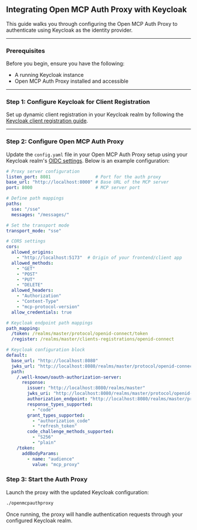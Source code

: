 ## Integrating Open MCP Auth Proxy with Keycloak

This guide walks you through configuring the Open MCP Auth Proxy to authenticate using Keycloak as the identity provider.

---

### Prerequisites

Before you begin, ensure you have the following:

- A running Keycloak instance
- Open MCP Auth Proxy installed and accessible

---

### Step 1: Configure Keycloak for Client Registration

Set up dynamic client registration in your Keycloak realm by following the [Keycloak client registration guide](https://www.keycloak.org/securing-apps/client-registration).

---

### Step 2: Configure Open MCP Auth Proxy

Update the `config.yaml` file in your Open MCP Auth Proxy setup using your Keycloak realm's [OIDC settings](https://www.keycloak.org/securing-apps/oidc-layers). Below is an example configuration:

```yaml
# Proxy server configuration
listen_port: 8081                 # Port for the auth proxy
base_url: "http://localhost:8000" # Base URL of the MCP server
port: 8000                        # MCP server port

# Define path mappings
paths:
  sse: "/sse"
  messages: "/messages/"

# Set the transport mode
transport_mode: "sse"

# CORS settings
cors:
  allowed_origins:
    - "http://localhost:5173"  # Origin of your frontend/client app
  allowed_methods:
    - "GET"
    - "POST"
    - "PUT"
    - "DELETE"
  allowed_headers:
    - "Authorization"
    - "Content-Type"
    - "mcp-protocol-version"
  allow_credentials: true

# Keycloak endpoint path mappings
path_mapping:
  /token: /realms/master/protocol/openid-connect/token
  /register: /realms/master/clients-registrations/openid-connect

# Keycloak configuration block
default:
  base_url: "http://localhost:8080"
  jwks_url: "http://localhost:8080/realms/master/protocol/openid-connect/certs"
  path:
    /.well-known/oauth-authorization-server:
      response:
        issuer: "http://localhost:8080/realms/master"
        jwks_uri: "http://localhost:8080/realms/master/protocol/openid-connect/certs"
        authorization_endpoint: "http://localhost:8080/realms/master/protocol/openid-connect/auth"
        response_types_supported: 
          - "code"
        grant_types_supported:
          - "authorization_code"
          - "refresh_token"
        code_challenge_methods_supported:
          - "S256"
          - "plain"
    /token:
      addBodyParams:
        - name: "audience"
          value: "mcp_proxy"
```

### Step 3: Start the Auth Proxy

Launch the proxy with the updated Keycloak configuration:

```bash
./openmcpauthproxy
```

Once running, the proxy will handle authentication requests through your configured Keycloak realm.
